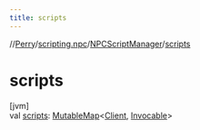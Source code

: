 ```yaml
---
title: scripts
---
```

//[Perry](../../../index.html)/[scripting.npc](../index.html)/[NPCScriptManager](index.html)/[scripts](scripts.html)



# scripts



[jvm]\
val [scripts](scripts.html): [MutableMap](https://kotlinlang.org/api/latest/jvm/stdlib/kotlin.collections/-mutable-map/index.html)&lt;[Client](../../client/-client/index.html), [Invocable](https://docs.oracle.com/javase/8/docs/api/javax/script/Invocable.html)&gt;




